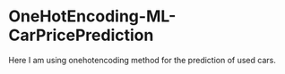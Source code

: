 # OneHotEncoding-ML-CarPricePrediction
Here I am using onehotencoding method for the prediction of used cars.
